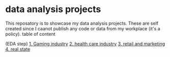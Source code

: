 # data analysis projects
This reposatory is to showcase my data analysis projects.
These are self created since I caanot publish any code or data from my workplace (it's a policy).
table of content

(EDA step)
[1. Gaming industry]()
[2. health care industry]()
[3. retail and marketing]()
[4. real state]()



